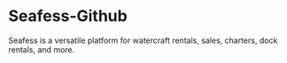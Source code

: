 # Seafess-Github
Seafess is a versatile platform for watercraft rentals, sales, charters, dock rentals, and more.
